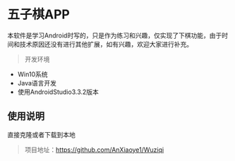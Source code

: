 # 五子棋APP

本软件是学习Android时写的，只是作为练习和兴趣，仅实现了下棋功能，由于时间和技术原因还没有进行其他扩展，如有兴趣，欢迎大家进行补充。

> 开发环境

- Win10系统
- Java语言开发
- 使用AndroidStudio3.3.2版本

## 使用说明

直接克隆或者下载到本地

> 项目地址：https://github.com/AnXiaoye1/Wuziqi



